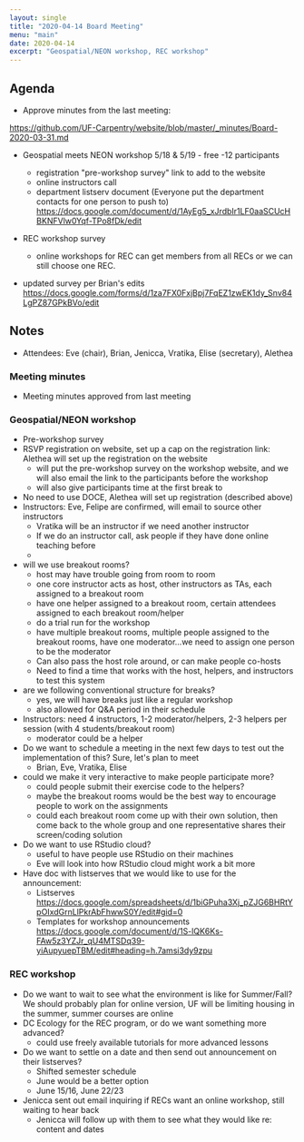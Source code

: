 ```yaml
---
layout: single
title: "2020-04-14 Board Meeting"
menu: "main"
date: 2020-04-14
excerpt: "Geospatial/NEON workshop, REC workshop"
---
```

## Agenda


* Approve minutes from the last meeting:

https://github.com/UF-Carpentry/website/blob/master/_minutes/Board-2020-03-31.md

* Geospatial meets NEON workshop 5/18 & 5/19 - free -12 participants
    * registration "pre-workshop survey" link to add to the website
    * online instructors call
    * department listserv document (Everyone put the department contacts for one person to push to) https://docs.google.com/document/d/1AyEg5_xJrdbIr1LF0aaSCUcHBKNFVlw0Yqf-TPo8fDk/edit

* REC workshop survey
    * online workshops for REC can get members from all RECs or we can still choose one REC.
* updated survey per Brian's edits
https://docs.google.com/forms/d/1za7FX0FxjBpj7FqEZ1zwEK1dy_Snv84LgPZ87GPkBVo/edit

## Notes

* Attendees: Eve (chair), Brian, Jenicca, Vratika, Elise (secretary), Alethea

### Meeting minutes
* Meeting minutes approved from last meeting

### Geospatial/NEON workshop
* Pre-workshop survey
* RSVP registration on website, set up a cap on the registration link: Alethea will set up the registration on the website
    * will put the pre-workshop survey on the workshop website, and we will also email the link to the participants before the workshop
    * will also give participants time at the first break to 
* No need to use DOCE, Alethea will set up registration (described above)
* Instructors: Eve, Felipe are confirmed, will email to source other instructors
    * Vratika will be an instructor if we need another instructor
    * If we do an instructor call, ask people if they have done online teaching before
    * 
* will we use breakout rooms?
    * host may have trouble going from room to room
    * one core instructor acts as host, other instructors as TAs, each assigned to a breakout room
    * have one helper assigned to a breakout room, certain attendees assigned to each breakout room/helper
    * do a trial run for the workshop
    * have multiple breakout rooms, multiple people assigned to the breakout rooms, have one moderator...we need to assign one person to be the moderator
    * Can also pass the host role around, or can make people co-hosts
    * Need to find a time that works with the host, helpers, and instructors to test this system
* are we following conventional structure for breaks?
    * yes, we will have breaks just like a regular workshop
    * also allowed for Q&A period in their schedule
* Instructors: need 4 instructors, 1-2 moderator/helpers, 2-3 helpers per session (with 4 students/breakout room)
    * moderator could be a helper
* Do we want to schedule a meeting in the next few days to test out the implementation of this? Sure, let's plan to meet
    * Brian, Eve, Vratika, Elise
* could we make it very interactive to make people participate more? 
    * could people submit their exercise code to the helpers?
    * maybe the breakout rooms would be the best way to encourage people to work on the assignments
    * could each breakout room come up with their own solution, then come back to the whole group and one representative shares their screen/coding solution
* Do we want to use RStudio cloud? 
    * useful to have people use RStudio on their machines
    * Eve will look into how RStudio cloud might work a bit more
* Have doc with listserves that we would like to use for the announcement:
    * Listserves https://docs.google.com/spreadsheets/d/1biGPuha3Xj_pZJG6BHRtYpOIxdGrnLlPkrAbFhwwS0Y/edit#gid=0
    * Templates for workshop announcements
https://docs.google.com/document/d/1S-lQK6Ks-FAw5z3YZJr_qU4MTSDq39-yiAupyuepTBM/edit#heading=h.7amsi3dy9zpu


### REC workshop
* Do we want to wait to see what the environment is like for Summer/Fall? We should probably plan for online version, UF will be limiting housing in the summer, summer courses are online
* DC Ecology for the REC program, or do we want something more advanced?
    * could use freely available tutorials for more advanced lessons
* Do we want to settle on a date and then send out announcement on their listserves?
    * Shifted semester schedule
    * June would be a better option
    * June 15/16, June 22/23
* Jenicca sent out email inquiring if RECs want an online workshop, still waiting to hear back
    * Jenicca will follow up with them to see what they would like re: content and dates




